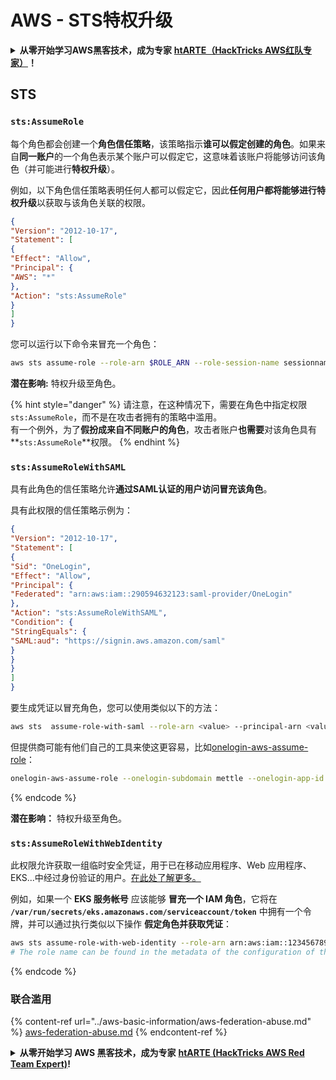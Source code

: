 # AWS - STS特权升级

<details>

<summary><strong>从零开始学习AWS黑客技术，成为专家</strong> <a href="https://training.hacktricks.xyz/courses/arte"><strong>htARTE（HackTricks AWS红队专家）</strong></a><strong>！</strong></summary>

支持HackTricks的其他方式：

- 如果您想看到您的**公司在HackTricks中被广告**或**下载PDF格式的HackTricks**，请查看[**订阅计划**](https://github.com/sponsors/carlospolop)!
- 获取[**官方PEASS & HackTricks周边产品**](https://peass.creator-spring.com)
- 探索[**PEASS家族**](https://opensea.io/collection/the-peass-family)，我们的独家[**NFTs**](https://opensea.io/collection/the-peass-family)
- **加入** 💬 [**Discord群**](https://discord.gg/hRep4RUj7f) 或 [**电报群**](https://t.me/peass) 或 **关注**我们的**Twitter** 🐦 [**@hacktricks_live**](https://twitter.com/hacktricks_live)**。**
- 通过向[**HackTricks**](https://github.com/carlospolop/hacktricks)和[**HackTricks Cloud**](https://github.com/carlospolop/hacktricks-cloud) github仓库提交PR来分享您的黑客技巧。

</details>

## STS

### `sts:AssumeRole`

每个角色都会创建一个**角色信任策略**，该策略指示**谁可以假定创建的角色**。如果来自**同一账户**的一个角色表示某个账户可以假定它，这意味着该账户将能够访问该角色（并可能进行**特权升级**）。

例如，以下角色信任策略表明任何人都可以假定它，因此**任何用户都将能够进行特权升级**以获取与该角色关联的权限。
```json
{
"Version": "2012-10-17",
"Statement": [
{
"Effect": "Allow",
"Principal": {
"AWS": "*"
},
"Action": "sts:AssumeRole"
}
]
}
```
您可以运行以下命令来冒充一个角色：
```bash
aws sts assume-role --role-arn $ROLE_ARN --role-session-name sessionname
```
**潜在影响:** 特权升级至角色。

{% hint style="danger" %}
请注意，在这种情况下，需要在角色中指定权限 `sts:AssumeRole`，而不是在攻击者拥有的策略中滥用。\
有一个例外，为了**假扮成来自不同账户的角色**，攻击者账户**也需要**对该角色具有**`sts:AssumeRole`**权限。
{% endhint %}

### `sts:AssumeRoleWithSAML`

具有此角色的信任策略允许**通过SAML认证的用户访问冒充该角色**。

具有此权限的信任策略示例为：
```json
{
"Version": "2012-10-17",
"Statement": [
{
"Sid": "OneLogin",
"Effect": "Allow",
"Principal": {
"Federated": "arn:aws:iam::290594632123:saml-provider/OneLogin"
},
"Action": "sts:AssumeRoleWithSAML",
"Condition": {
"StringEquals": {
"SAML:aud": "https://signin.aws.amazon.com/saml"
}
}
}
]
}
```
要生成凭证以冒充角色，您可以使用类似以下的方法：
```bash
aws sts  assume-role-with-saml --role-arn <value> --principal-arn <value>
```
但提供商可能有他们自己的工具来使这更容易，比如[onelogin-aws-assume-role](https://github.com/onelogin/onelogin-python-aws-assume-role)：
```bash
onelogin-aws-assume-role --onelogin-subdomain mettle --onelogin-app-id 283740 --aws-region eu-west-1 -z 3600
```
{% endcode %}

**潜在影响：** 特权升级至角色。

### `sts:AssumeRoleWithWebIdentity`

此权限允许获取一组临时安全凭证，用于已在移动应用程序、Web 应用程序、EKS...中经过身份验证的用户。[在此处了解更多。](https://docs.aws.amazon.com/STS/latest/APIReference/API\_AssumeRoleWithWebIdentity.html)

例如，如果一个 **EKS 服务帐号** 应该能够 **冒充一个 IAM 角色**，它将在 **`/var/run/secrets/eks.amazonaws.com/serviceaccount/token`** 中拥有一个令牌，并可以通过执行类似以下操作 **假定角色并获取凭证**：
```bash
aws sts assume-role-with-web-identity --role-arn arn:aws:iam::123456789098:role/<role_name> --role-session-name something --web-identity-token file:///var/run/secrets/eks.amazonaws.com/serviceaccount/token
# The role name can be found in the metadata of the configuration of the pod
```
{% endcode %}

### 联合滥用

{% content-ref url="../aws-basic-information/aws-federation-abuse.md" %}
[aws-federation-abuse.md](../aws-basic-information/aws-federation-abuse.md)
{% endcontent-ref %}

<details>

<summary><strong>从零开始学习 AWS 黑客技术，成为专家</strong> <a href="https://training.hacktricks.xyz/courses/arte"><strong>htARTE (HackTricks AWS Red Team Expert)</strong></a><strong>!</strong></summary>

其他支持 HackTricks 的方式：

* 如果您想看到您的**公司在 HackTricks 中做广告**或**下载 PDF 版本的 HackTricks**，请查看[**订阅计划**](https://github.com/sponsors/carlospolop)!
* 获取[**官方 PEASS & HackTricks 商品**](https://peass.creator-spring.com)
* 探索[**PEASS 家族**](https://opensea.io/collection/the-peass-family)，我们的独家[**NFT**](https://opensea.io/collection/the-peass-family)收藏品
* **加入** 💬 [**Discord 群组**](https://discord.gg/hRep4RUj7f) 或 [**电报群组**](https://t.me/peass) 或**关注**我们的**Twitter** 🐦 [**@hacktricks_live**](https://twitter.com/hacktricks_live)**。**
* 通过向 [**HackTricks**](https://github.com/carlospolop/hacktricks) 和 [**HackTricks Cloud**](https://github.com/carlospolop/hacktricks-cloud) github 仓库提交 PR 来分享您的黑客技巧。

</details>
